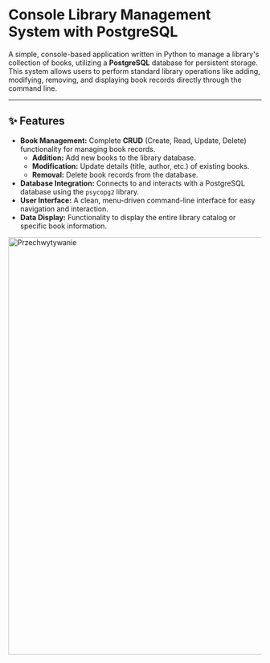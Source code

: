 # Console Library Management System with PostgreSQL

A simple, console-based application written in Python to manage a library's collection of books, utilizing a **PostgreSQL** database for persistent storage. This system allows users to perform standard library operations like adding, modifying, removing, and displaying book records directly through the command line.

---

## ✨ Features

* **Book Management:** Complete **CRUD** (Create, Read, Update, Delete) functionality for managing book records.
    * **Addition:** Add new books to the library database.
    * **Modification:** Update details (title, author, etc.) of existing books.
    * **Removal:** Delete book records from the database.
* **Database Integration:** Connects to and interacts with a PostgreSQL database using the `psycopg2` library.
* **User Interface:** A clean, menu-driven command-line interface for easy navigation and interaction.
* **Data Display:** Functionality to display the entire library catalog or specific book information.

<img width="869" height="831" alt="Przechwytywanie" src="https://github.com/user-attachments/assets/478cd88c-a3c6-43fc-8bd5-a3b95ba09773" />
